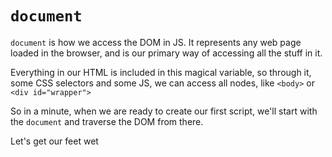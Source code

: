 # `document`
`document` is how we access the DOM in JS. It represents any web page loaded in the browser, and is our primary way of accessing all the stuff in it.

Everything in our HTML is included in this magical variable, so through it, some CSS selectors and some JS, we can access all nodes, like `<body>` or `<div id="wrapper">`

So in a minute, when we are ready to create our first script, we'll start with the `document` and traverse the DOM from there.

Let's get our feet wet